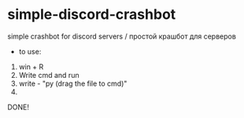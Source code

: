 # simple-discord-crashbot
simple crashbot for discord servers / простой крашбот для серверов
* to use:
1. win + R
2. Write cmd and run
3. write - "py (drag the file to cmd)"
4. 
DONE!

